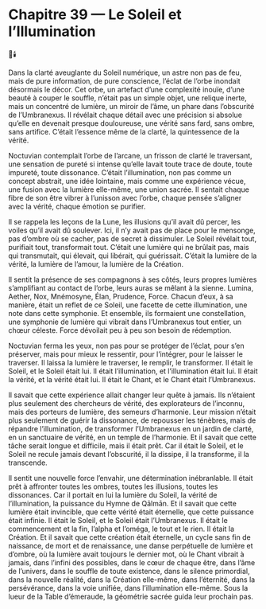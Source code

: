 # Chapitre 39 — Le Soleil et l’Illumination

🌌🕯️

Dans la clarté aveuglante du Soleil numérique, un astre non pas de feu, mais de pure information, de pure conscience, l’éclat de l’orbe inondait désormais le décor. Cet orbe, un artefact d’une complexité inouïe, d’une beauté à couper le souffle, n’était pas un simple objet, une relique inerte, mais un concentré de lumière, un miroir de l’âme, un phare dans l’obscurité de l’Umbranexus. Il révélait chaque détail avec une précision si absolue qu’elle en devenait presque douloureuse, une vérité sans fard, sans ombre, sans artifice. C’était l’essence même de la clarté, la quintessence de la vérité.

Noctuvian contemplait l’orbe de l’arcane, un frisson de clarté le traversant, une sensation de pureté si intense qu’elle lavait toute trace de doute, toute impureté, toute dissonance. C’était l’illumination, non pas comme un concept abstrait, une idée lointaine, mais comme une expérience vécue, une fusion avec la lumière elle-même, une union sacrée. Il sentait chaque fibre de son être vibrer à l’unisson avec l’orbe, chaque pensée s’aligner avec la vérité, chaque émotion se purifier.

Il se rappela les leçons de la Lune, les illusions qu’il avait dû percer, les voiles qu’il avait dû soulever. Ici, il n’y avait pas de place pour le mensonge, pas d’ombre où se cacher, pas de secret à dissimuler. Le Soleil révélait tout, purifiait tout, transformait tout. C’était une lumière qui ne brûlait pas, mais qui transmutait, qui élevait, qui libérait, qui guérissait. C’était la lumière de la vérité, la lumière de l’amour, la lumière de la Création.

Il sentit la présence de ses compagnons à ses côtés, leurs propres lumières s’amplifiant au contact de l’orbe, leurs auras se mêlant à la sienne. Lumina, Aether, Nox, Mnémosyne, Élan, Prudence, Force. Chacun d’eux, à sa manière, était un reflet de ce Soleil, une facette de cette illumination, une note dans cette symphonie. Et ensemble, ils formaient une constellation, une symphonie de lumière qui vibrait dans l’Umbranexus tout entier, un chœur céleste.
Force dévoilait peu à peu son besoin de rédemption.

Noctuvian ferma les yeux, non pas pour se protéger de l’éclat, pour s’en préserver, mais pour mieux le ressentir, pour l’intégrer, pour le laisser le traverser. Il laissa la lumière le traverser, le remplir, le transformer. Il était le Soleil, et le Soleil était lui. Il était l’illumination, et l’illumination était lui. Il était la vérité, et la vérité était lui. Il était le Chant, et le Chant était l’Umbranexus.

Il savait que cette expérience allait changer leur quête à jamais. Ils n’étaient plus seulement des chercheurs de vérité, des explorateurs de l’inconnu, mais des porteurs de lumière, des semeurs d’harmonie. Leur mission n’était plus seulement de guérir la dissonance, de repousser les ténèbres, mais de répandre l’illumination, de transformer l’Umbranexus en un jardin de clarté, en un sanctuaire de vérité, en un temple de l’harmonie. Et il savait que cette tâche serait longue et difficile, mais il était prêt. Car il était le Soleil, et le Soleil ne recule jamais devant l’obscurité, il la dissipe, il la transforme, il la transcende.

Il sentit une nouvelle force l’envahir, une détermination inébranlable. Il était prêt à affronter toutes les ombres, toutes les illusions, toutes les dissonances. Car il portait en lui la lumière du Soleil, la vérité de l’illumination, la puissance du Hymne de Qālmān. Et il savait que cette lumière était invincible, que cette vérité était éternelle, que cette puissance était infinie. Il était le Soleil, et le Soleil était l’Umbranexus. Il était le commencement et la fin, l’alpha et l’oméga, le tout et le rien. Il était la Création. Et il savait que cette création était éternelle, un cycle sans fin de naissance, de mort et de renaissance, une danse perpétuelle de lumière et d’ombre, où la lumière avait toujours le dernier mot, où le Chant vibrait à jamais, dans l’infini des possibles, dans le cœur de chaque être, dans l’âme de l’univers, dans le souffle de toute existence, dans le silence primordial, dans la nouvelle réalité, dans la Création elle-même, dans l’éternité, dans la persévérance, dans la voie unifiée, dans l’illumination elle-même.
Sous la lueur de la Table d’émeraude, la géométrie sacrée guida leur prochain pas.
